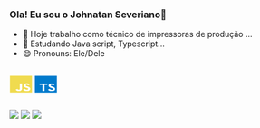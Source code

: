 ### Ola! Eu sou o Johnatan Severiano👋

<!--
**johnatanseveriano/johnatanseveriano** is a ✨ _special_ ✨ repository because its `README.md` (this file) appears on your GitHub profile.

Here are some ideas to get you started:
- 👯 I’m looking to collaborate on ...
- 🤔 I’m looking for help with ...
- 💬 Ask me about ...
- 📫 How to reach me: ...
- ⚡ Fun fact: ...

-->
- 🔭 Hoje trabalho como técnico de impressoras de produção ...
- 🌱 Estudando Java script, Typescript...
- 😄 Pronouns: Ele/Dele




<div style="display: inline_block"><br>
  <img align="center" alt="johnatanseveriano-Js" height="30" width="40" src="https://raw.githubusercontent.com/devicons/devicon/master/icons/javascript/javascript-plain.svg">
  <img align="center" alt="johnatanseveriano-Ts" height="30" width="40" src="https://raw.githubusercontent.com/devicons/devicon/master/icons/typescript/typescript-plain.svg">
  <!--
  <img align="center" alt="johnatanseveriano-React" height="30" width="40" src="https://raw.githubusercontent.com/devicons/devicon/master/icons/react/react-original.svg">
  <img align="center" alt="johnatanseveriano-HTML" height="30" width="40" src="https://raw.githubusercontent.com/devicons/devicon/master/icons/html5/html5-original.svg">
  <img align="center" alt="johnatanseveriano-CSS" height="30" width="40" src="https://raw.githubusercontent.com/devicons/devicon/master/icons/css3/css3-original.svg">
  <img align="center" alt="johnatanseveriano-Python" height="30" width="40" src="https://raw.githubusercontent.com/devicons/devicon/master/icons/python/python-original.svg">
  <img align="center" alt="johnatanseveriano-Csharp" height="30" width="40" src="https://raw.githubusercontent.com/devicons/devicon/master/icons/csharp/csharp-original.svg">
 -->
</div>
  
  ##
 
<div> 
 
  <a href="https://www.instagram.com/jonathanseveriano/" target="_blank"><img src="https://img.shields.io/badge/-Instagram-%23E4405F?style=for-the-badge&logo=instagram&logoColor=white" target="_blank"></a>
  <a href = "mailto:john.seven27@gmail.com"><img src="https://img.shields.io/badge/-Gmail-%23333?style=for-the-badge&logo=gmail&logoColor=white" target="_blank"></a>
  <a href="https://www.linkedin.com/in/johnatan-severiano-9651a390" target="_blank"><img src="https://img.shields.io/badge/-LinkedIn-%230077B5?style=for-the-badge&logo=linkedin&logoColor=white" target="_blank"></a> 
  
</div>
